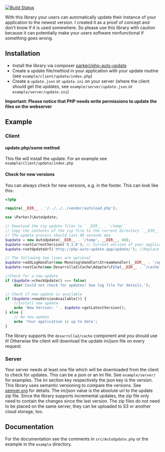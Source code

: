 [![Build Status](https://travis-ci.org/VisualAppeal/PHP-Auto-Update.svg?branch=master)](https://travis-ci.org/VisualAppeal/PHP-Auto-Update)

With this library your users can automatically update their instance of your application to the newest version. I created it as a proof of concept and don't know if it is used somewhere. So please use this library with caution because it can potentially make your users software nonfunctional if something goes wrong.

## Installation

* Install the library via composer [parkerj/php-auto-update](https://packagist.org/packages/parkerj/php-auto-update)
* Create a update file/method in your application with your update routine (see `example/client/update/index.php`)
* Create a `update.json` or `update.ini` on your server (where the client should get the updates, see `example/server/update.json` or `example/server/update.ini`)

**Important: Please notice that PHP needs write permissions to update the files on the webserver**

## Example

### Client

#### update.php/some method

This file will install the update. For an example see `example/client/update/index.php`

#### Check for new versions

You can always check for new versions, e.g. in the footer. This can look like this:

```php
<?php

require(__DIR__ . '/../../../vendor/autoload.php');

use \ParkerJ\AutoUpdate;

// Download the zip update files to `__DIR__ . '/temp'`
// Copy the contents of the zip file to the current directory `__DIR__`
// The update process should last 60 seconds max
$update = new AutoUpdate(__DIR__ . '/temp', __DIR__, 60);
$update->setCurrentVersion('0.1.0'); // Current version of your application. This value should be from a database or another file which will be updated with the installation of a new version
$update->setUpdateUrl('http://php-auto-update.app/update/'); //Replace the url with your server update url

// The following two lines are optional
$update->addLogHandler(new Monolog\Handler\StreamHandler(__DIR__ . '/update.log'));
$update->setCache(new Desarrolla2\Cache\Adapter\File(__DIR__ . '/cache'), 3600);

//Check for a new update
if ($update->checkUpdate() === false)
	die('Could not check for updates! See log file for details.');

// Check if new update is available
if ($update->newVersionAvailable()) {
	//Install new update
	echo 'New Version: ' . $update->getLatestVersion();
} else {
	// No new update
	echo 'Your application is up to date';
}
```

The library supports the `desarrolla2/cache` component and you should use it! Otherwise the client will download the update ini/json file on every request.

### Server

Your server needs at least one file which will be downloaded from the client to check for updates. This can be a json or an ini file. See `example/server/` for examples. The ini section key respectively the json key is the version. This library uses semantic versioning to compare the versions. See [semver.org](http://semver.org/) for details. The ini/json value is the absolute url to the update zip file. Since the library supports incremental updates, the zip file only need to contain the changes since the last version. The zip files do not need to be placed on the same server, they can be uploaded to S3 or another cloud storage, too.

## Documentation

For the documentation see the comments in `src/AutoUpdate.php` or the example in the `example` directory.

